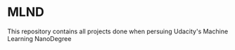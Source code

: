 # MLND

This repository contains all projects done when persuing Udacity's Machine Learning NanoDegree
